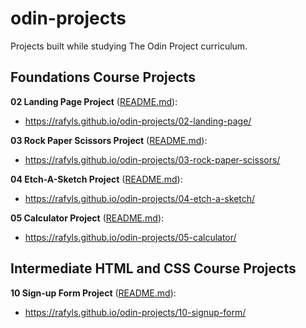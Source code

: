 # odin-projects
Projects built while studying The Odin Project curriculum.

## Foundations Course Projects

**02 Landing Page Project** ([README.md](./02-landing-page/README.md)):
- https://rafyls.github.io/odin-projects/02-landing-page/

**03 Rock Paper Scissors Project** ([README.md](./03-rock-paper-scissors/README.md)):
- https://rafyls.github.io/odin-projects/03-rock-paper-scissors/

**04 Etch-A-Sketch Project** ([README.md](./04-etch-a-sketch/README.md)):
- https://rafyls.github.io/odin-projects/04-etch-a-sketch/

**05 Calculator Project** ([README.md](./05-calculator/README.md)):
- https://rafyls.github.io/odin-projects/05-calculator/

## Intermediate HTML and CSS Course Projects

**10 Sign-up Form Project** ([README.md](./10-signup-form/README.md)):
- https://rafyls.github.io/odin-projects/10-signup-form/